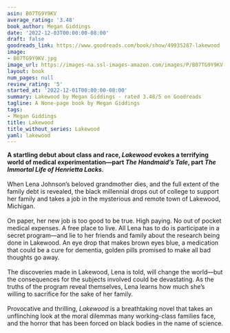 ```yaml
---
asin: B07TG9Y9KV
average_rating: '3.48'
book_author: Megan Giddings
date: '2022-12-03T00:00:00-08:00'
draft: false
goodreads_link: https://www.goodreads.com/book/show/49935287-lakewood
image:
- B07TG9Y9KV.jpg
image_url: https://images-na.ssl-images-amazon.com/images/P/B07TG9Y9KV.01._SCLZZZZZZZ.jpg
layout: book
num_pages: null
review_rating: '5'
started_at: '2022-12-01T00:00:00-08:00'
summary: Lakewood by Megan Giddings - rated 3.48/5 on Goodreads
tagline: A None-page book by Megan Giddings
tags:
- Megan Giddings
title: Lakewood
title_without_series: Lakewood
yaml: lakewood
---
```


<strong>A startling debut about class and race, <em>Lakewood</em> evokes a terrifying world of medical experimentation—part <em>The Handmaid’s Tale</em>, part <em>The Immortal Life of Henrietta Lacks.</em></strong><br /><br />When Lena Johnson’s beloved grandmother dies, and the full extent of the family debt is revealed, the black millennial drops out of college to support her family and takes a job in the mysterious and remote town of Lakewood, Michigan.<br /><br />On paper, her new job is too good to be true. High paying. No out of pocket medical expenses. A free place to live. All Lena has to do is participate in a secret program—and lie to her friends and family about the research being done in Lakewood. An eye drop that makes brown eyes blue, a medication that could be a cure for dementia, golden pills promised to make all bad thoughts go away.<br /><br />The discoveries made in Lakewood, Lena is told, will change the world—but the consequences for the subjects involved could be devastating. As the truths of the program reveal themselves, Lena learns how much she’s willing to sacrifice for the sake of her family.<br /><br />Provocative and thrilling, <em>Lakewood</em> is a breathtaking novel that takes an unflinching look at the moral dilemmas many working-class families face, and the horror that has been forced on black bodies in the name of science.